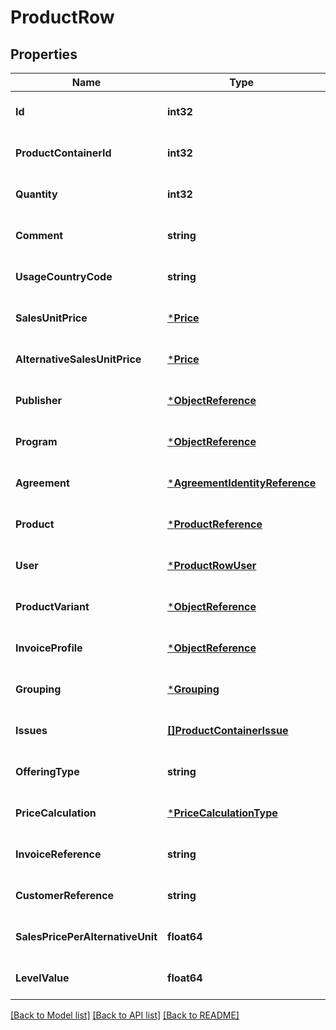 # ProductRow

## Properties
Name | Type | Description | Notes
------------ | ------------- | ------------- | -------------
**Id** | **int32** |  | [optional] [default to null]
**ProductContainerId** | **int32** |  | [optional] [default to null]
**Quantity** | **int32** |  | [optional] [default to null]
**Comment** | **string** |  | [optional] [default to null]
**UsageCountryCode** | **string** |  | [optional] [default to null]
**SalesUnitPrice** | [***Price**](Price.md) |  | [optional] [default to null]
**AlternativeSalesUnitPrice** | [***Price**](Price.md) |  | [optional] [default to null]
**Publisher** | [***ObjectReference**](ObjectReference.md) |  | [optional] [default to null]
**Program** | [***ObjectReference**](ObjectReference.md) |  | [optional] [default to null]
**Agreement** | [***AgreementIdentityReference**](AgreementIdentityReference.md) |  | [optional] [default to null]
**Product** | [***ProductReference**](ProductReference.md) |  | [optional] [default to null]
**User** | [***ProductRowUser**](ProductRowUser.md) |  | [optional] [default to null]
**ProductVariant** | [***ObjectReference**](ObjectReference.md) |  | [optional] [default to null]
**InvoiceProfile** | [***ObjectReference**](ObjectReference.md) |  | [optional] [default to null]
**Grouping** | [***Grouping**](Grouping.md) |  | [optional] [default to null]
**Issues** | [**[]ProductContainerIssue**](ProductContainerIssue.md) |  | [optional] [default to null]
**OfferingType** | **string** |  | [optional] [default to null]
**PriceCalculation** | [***PriceCalculationType**](PriceCalculationType.md) |  | [optional] [default to null]
**InvoiceReference** | **string** |  | [optional] [default to null]
**CustomerReference** | **string** |  | [optional] [default to null]
**SalesPricePerAlternativeUnit** | **float64** |  | [optional] [default to null]
**LevelValue** | **float64** |  | [optional] [default to null]

[[Back to Model list]](../README.md#documentation-for-models) [[Back to API list]](../README.md#documentation-for-api-endpoints) [[Back to README]](../README.md)

